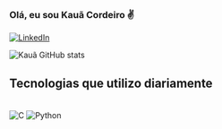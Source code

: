 ### Olá, eu sou Kauã Cordeiro ✌️


[![LinkedIn](https://img.shields.io/badge/LinkedIn-0077B5?style=for-the-badge&logo=linkedin&logoColor=white)](https://img.shields.io/badge/LinkedIn-0077B5?style=for-the-badge&logo=linkedin&logoColor=white)

![Kauã GitHub stats](https://github-readme-stats.vercel.app/api?username=kcac1108&show_icons=true&theme=dracula)


## Tecnologias que utilizo diariamente

<div style="display: inline_block"><br/>
    <img align="center" alt= "C" src="https://img.shields.io/badge/C-00599C?style=for-the-badge&logo=c&logoColor=white" />
    <img align="center" alt= "Python" src="https://img.shields.io/badge/Python-3776AB?style=for-the-badge&logo=python&logoColor=white" />
</div>
